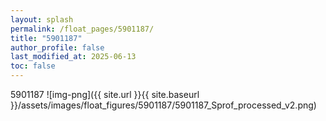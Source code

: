 ```yaml
---
layout: splash
permalink: /float_pages/5901187/
title: "5901187"
author_profile: false
last_modified_at: 2025-06-13
toc: false
---
```

 
5901187
![img-png]({{ site.url }}{{ site.baseurl }}/assets/images/float_figures/5901187/5901187_Sprof_processed_v2.png)